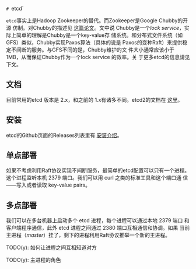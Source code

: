 `# `etcd`

`etcd`事实上是Hadoop Zookeeper的替代。而Zookeeper是Google Chubby的开源
仿制。对Chubby的描述见
[这篇论文](http://research.google.com/archive/chubby.html)。文中说
Chubby是一个*lock service*，实际上简单的理解是Chubby是一个key-value存
储系统。和分布式文件系统（如GFS）类似，Chubby实现Paxos算法（具体的说是
Paxos的变种Raft）来提供稳定不间断的服务。与GFS不同的是，Chubby维护的文
件大小通常应该小于 1MB，从而保证Chubby作为一个lock service 的效率。关
于更多etcd的信息请见下文。

## 文档

目前常用的etcd 版本是 2.x，和之前的 1.x有诸多不同。etcd2的文档在
[这里](https://github.com/coreos/etcd/tree/master/Documentation/v2)。

## 安装

etcd的Github页面的Releases列表里有
[安装介绍](https://github.com/coreos/etcd/releases)。

## 单点部署

如果不考虑利用Raft协议实现不间断服务，最简单的etcd配置可以只有一个进程。
这个进程监听本机 2379 端口。我们可以用 curl 之类的标准工具和这个端口通
信——写入或者读取 key-value pairs。

## 多点部署

我们可以在多台机器上启动多个 etcd 进程，每个进程可以通过本地 2379 端口
和客户端程序通信，此外 etcd 进程之间通过 2380 端口互相通信和协调。如果
当前主进程（*master*）挂了，剩下的进程利用Raft协议推举一个新的主进程。

TODO(y): 如何让进程之间互相知道对方

TODO(y): 主进程的角色


